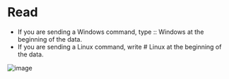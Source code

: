 # Read
* If you are sending a Windows command, type :: Windows at the beginning of the data.
* If you are sending a Linux command, write # Linux at the beginning of the data.

![image](https://github.com/Bt08s/Command-and-Control-Server/assets/68190921/b1b6f461-1c05-4d6b-835f-0567515b0027)

